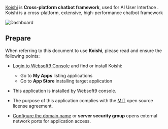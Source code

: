 [Koishi](https://koishi.chat) is **Cross-platform chatbot framework**, used for AI User Interface . Koishi is a cross-platform, extensive, high-performance chatbot framework


![Dashboard](https://libs.websoft9.com/Websoft9/DocsPicture/zh/koishi/koishi-gui-websoft9.png)


## Prepare

When referring to this document to use **Koishi**, please read and ensure the following points:

- [Login to Websoft9 Console](./login-console) and find or install Koishi:
  - Go to **My Apps** listing applications 
  - Go to **App Store** installing target application

- This application is installed by Websoft9 console.


- The purpose of this application complies with the [MIT](https://opensource.org/licenses/MIT) open source license agreement.


- [Configure the domain name](./domain-set) or **server security group** opens external network ports for application access.